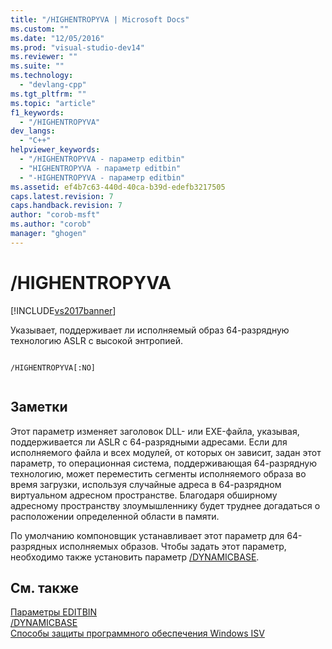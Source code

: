 ```yaml
---
title: "/HIGHENTROPYVA | Microsoft Docs"
ms.custom: ""
ms.date: "12/05/2016"
ms.prod: "visual-studio-dev14"
ms.reviewer: ""
ms.suite: ""
ms.technology: 
  - "devlang-cpp"
ms.tgt_pltfrm: ""
ms.topic: "article"
f1_keywords: 
  - "/HIGHENTROPYVA"
dev_langs: 
  - "C++"
helpviewer_keywords: 
  - "/HIGHENTROPYVA - параметр editbin"
  - "HIGHENTROPYVA - параметр editbin"
  - "-HIGHENTROPYVA - параметр editbin"
ms.assetid: ef4b7c63-440d-40ca-b39d-edefb3217505
caps.latest.revision: 7
caps.handback.revision: 7
author: "corob-msft"
ms.author: "corob"
manager: "ghogen"
---
```

# /HIGHENTROPYVA
[!INCLUDE[vs2017banner](../../assembler/inline/includes/vs2017banner.md)]

Указывает, поддерживает ли исполняемый образ 64\-разрядную технологию ASLR с высокой энтропией.  
  
```  
  
/HIGHENTROPYVA[:NO]  
  
```  
  
## Заметки  
 Этот параметр изменяет заголовок DLL\- или EXE\-файла, указывая, поддерживается ли ASLR с 64\-разрядными адресами.  Если для исполняемого файла и всех модулей, от которых он зависит, задан этот параметр, то операционная система, поддерживающая 64\-разрядную технологию, может переместить сегменты исполняемого образа во время загрузки, используя случайные адреса в 64\-разрядном виртуальном адресном пространстве.  Благодаря обширному адресному пространству злоумышленнику будет труднее догадаться о расположении определенной области в памяти.  
  
 По умолчанию компоновщик устанавливает этот параметр для 64\-разрядных исполняемых образов.  Чтобы задать этот параметр, необходимо также установить параметр [\/DYNAMICBASE](../../build/reference/dynamicbase.md).  
  
## См. также  
 [Параметры EDITBIN](../../build/reference/editbin-options.md)   
 [\/DYNAMICBASE](../../build/reference/dynamicbase.md)   
 [Способы защиты программного обеспечения Windows ISV](http://msdn.microsoft.com/library/bb430720.aspx)